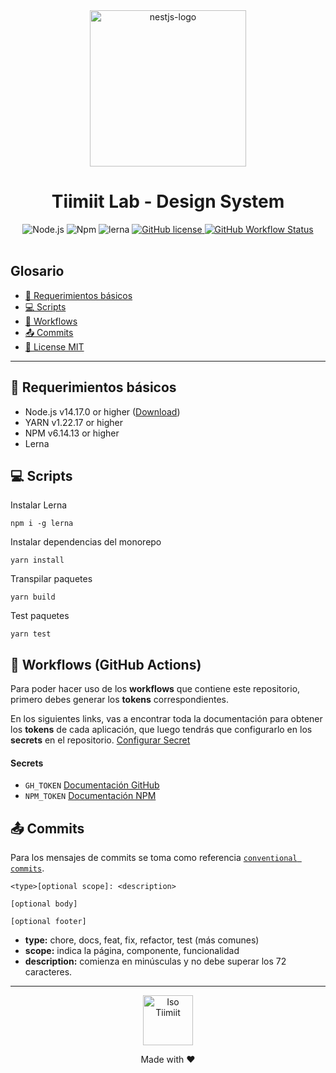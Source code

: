<div align="center">
    <img alt="nestjs-logo" width="250" height="auto" src="https://raw.githubusercontent.com/tiimiit-lab/nerdearla-style-react/main/.readme-static/logo-tiimiit.svg" />
    <h1>Tiimiit Lab - Design System </h1>
</div>

<div align="center">
    <img src="https://img.shields.io/static/v1.svg?style=flat&label=Node&message=v14.17.0&labelColor=339933&color=757575&logoColor=FFFFFF&logo=Node.js" alt="Node.js"/>
    <img src="https://img.shields.io/static/v1.svg?style=flat&label=Npm&message=v6.14.13&labelColor=CB3837&logoColor=FFFFFF&color=757575&logo=npm" alt="Npm"/>
    <img src="https://img.shields.io/badge/maintained%20with-lerna-cc00ff.svg" alt="lerna">
    <a href="./license.md">
        <img alt="GitHub license" src="https://img.shields.io/github/license/tiimiit-lab/nerdearla-style-react?style=flat">
    </a>
    <a href="https://github.com/tiimiit-lab/nerdearla-style-react/actions/workflows/master.yml" target="_blank">
        <img alt="GitHub Workflow Status" src="https://github.com/tiimiit-lab/nerdearla-style-react/actions/workflows/master.yml/badge.svg">
    </a>
    <br/> 
</div>
<br>

## Glosario

- [📝 Requerimientos básicos](#basic-requirements)
- [💻 Scripts](#scripts)
- [🔀 Workflows](#workflows)
- [📤 Commits](#commits)
- [📜 License MIT](license.md)

---

<a name="basic-requirements"></a>

## 📝 Requerimientos básicos

- Node.js v14.17.0 or higher ([Download](https://nodejs.org/es/download/))
- YARN v1.22.17 or higher
- NPM v6.14.13 or higher
- Lerna

<a name="scripts"></a>

## 💻 Scripts

Instalar Lerna

```
npm i -g lerna
```

Instalar dependencias del monorepo

```
yarn install
```

Transpilar paquetes

```
yarn build
```

Test paquetes

```
yarn test
```

<a name="workflows"></a>

## 🔀 Workflows (GitHub Actions)

Para poder hacer uso de los **workflows** que contiene este repositorio, primero debes generar los **tokens**
correspondientes.

En los siguientes links, vas a encontrar toda la documentación para obtener los **tokens** de cada aplicación, que luego
tendrás que configurarlo en los **secrets** en el repositorio. [Configurar Secret](https://sergiodxa.com/articles/github-actions-npm-publish#configure-the-secret)

#### Secrets

- `GH_TOKEN` [Documentación GitHub](https://docs.github.com/en/authentication/keeping-your-account-and-data-secure/creating-a-personal-access-token)
- `NPM_TOKEN` [Documentación NPM](https://snyk.io/blog/github-actions-to-securely-publish-npm-packages/)

<a name="commits"></a>

## 📤 Commits

Para los mensajes de commits se toma como
referencia [`conventional commits`](https://www.conventionalcommits.org/es/v1.0.0/#resumen).

```
<type>[optional scope]: <description>

[optional body]

[optional footer]
```

- **type:** chore, docs, feat, fix, refactor, test (más comunes)
- **scope:** indica la página, componente, funcionalidad
- **description:** comienza en minúsculas y no debe superar los 72 caracteres.

---

<div align="center">
    <a href="mailto:arqteam@prismamp.com" target="_blank" alt="Send a email">
        <img src="https://raw.githubusercontent.com/tiimiit-lab/nerdearla-style-react/main/.readme-static/iso-tiimiit.svg" width="80" alt="Iso Tiimiit" />
    </a><br/>
    <p>Made with ❤</p>
</div>
